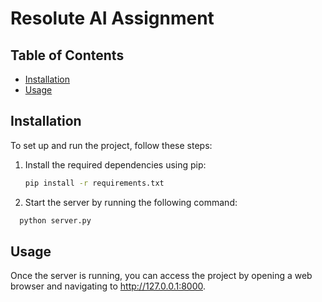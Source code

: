 # Resolute AI Assignment

## Table of Contents

- [Installation](#installation)
- [Usage](#usage)


## Installation

To set up and run the project, follow these steps:

1. Install the required dependencies using pip:

   ```bash
   pip install -r requirements.txt

2. Start the server by running the following command:

  ```bash
    python server.py
```
## Usage

Once the server is running, you can access the project by opening a web browser and navigating to http://127.0.0.1:8000.

